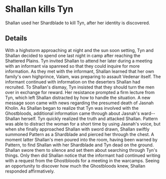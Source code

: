 # Shallan kills Tyn
Shallan used her Shardblade to kill Tyn, after her identity is discovered.

## Details
With a highstorm approaching at night and the sun soon setting, Tyn and Shallan decided to spend one last night in camp after reaching the Shattered Plains. Tyn invited Shallan to attend her later during a meeting with an informant via spanreed so that they could inquire for more information. As they met with the informant, Shallan learned that her own family's own highprince, Valam, was preparing to assault Vedenar itself. The informant continued with information on the deserters Shallan had recruited. To Shallan's dismay, Tyn insisted that they should turn the men over in exchange for reward. Her resistance prompted a firm lecture from Tyn, which left Shallan distracted by how to handle the situation. A new message soon came with news regarding the presumed death of Jasnah Kholin. As Shallan began to realize that Tyn was involved with the Ghostbloods, additional information came through about Jasnah's ward--Shallan herself. Tyn quickly realized the truth and attacked Shallan. Pattern was able to distract the woman for a short time by using Jasnah's voice, but when she finally approached Shallan with sword drawn, Shallan swiftly summoned Pattern as a Shardblade and pierced her through the chest. A moment latter Shallan's men poured into the room, having been warned by Pattern, to find Shallan with her Shardblade and Tyn dead on the ground. Shallan swore them to silence and set them about searching through Tyn's things. Only then did Shallan notice that the informant had continued writing with a request from the Ghostbloods for a meeting in the warcamps. Seeing an opportunity to discover how much the Ghostbloods knew, Shallan responded affirmatively.
